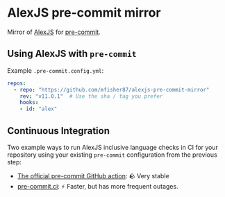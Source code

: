 # AlexJS pre-commit mirror

Mirror of [AlexJS](https://alexjs.com) for [pre-commit](https://pre-commit.com).

## Using AlexJS with `pre-commit`

Example `.pre-commit.config.yml`:

```yaml
repos:
  - repo: "https://github.com/mfisher87/alexjs-pre-commit-mirror"
    rev: "v11.0.1"  # Use the sha / tag you prefer
    hooks:
    - id: "alex"
```

## Continuous Integration

Two example ways to run AlexJS inclusive language checks in CI for your repository using
your existing `pre-commit` configuration from the previous step:

* [The official pre-commit GitHub action](https://github.com/pre-commit/action): :rock:
  Very stable
* [pre-commit.ci](https://pre-commit.ci): :zap: Faster, but has more frequent outages.
